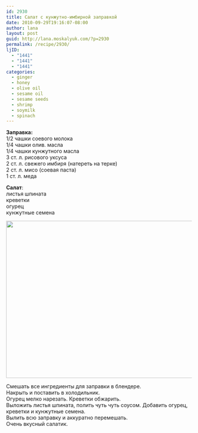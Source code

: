 ```yaml
---
id: 2930
title: Салат с кунжутно-имбирной заправкой
date: 2010-09-29T19:16:07-08:00
author: lana
layout: post
guid: http://lana.moskalyuk.com/?p=2930
permalink: /recipe/2930/
ljID:
  - "1441"
  - "1441"
  - "1441"
categories:
  - ginger
  - honey
  - olive oil
  - sesame oil
  - sesame seeds
  - shrimp
  - soymilk
  - spinach
---
```

**Заправка:**  
1/2 чашки соевого молока  
1/4 чашки олив. масла  
1/4 чашки кунжутного масла  
3 ст. л. рисового уксуса  
2 ст. л. свежего имбиря (натереть на терке)  
2 ст. л. мисо (соевая паста)  
1 ст. л. меда

**Салат**:  
листья шпината  
креветки  
огурец  
кунжутные семена

<img loading="lazy" class="alignnone" title="sesame-ginger salad with shrimp" src="http://farm5.static.flickr.com/4133/5032402818_544c8594b1_z.jpg" alt="" width="640" height="427" /> 

Смешать все ингредиенты для заправки в блендере.  
Накрыть и поставить в холодильник.  
Огурец мелко нарезать. Креветки обжарить.  
Выложить листья шпината, полить чуть чуть соусом. Добавить огурец, креветки и кунжутные семена.  
Вылить всю заправку и аккуратно перемешать.  
Очень вкусный салатик.